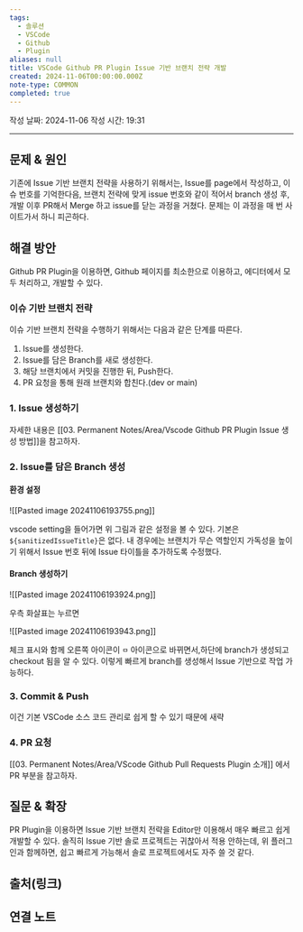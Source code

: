 ```yaml
---
tags:
  - 솔루션
  - VSCode
  - Github
  - Plugin
aliases: null
title: VSCode Github PR Plugin Issue 기반 브랜치 전략 개발
created: 2024-11-06T00:00:00.000Z
note-type: COMMON
completed: true
---
```

작성 날짜: 2024-11-06
작성 시간: 19:31


----

## 문제 & 원인

기존에 Issue 기반 브랜치 전략을 사용하기 위해서는, Issue를 page에서 작성하고, 이슈 번호를 기억한다음, 브랜치 전략에 맞게 issue 번호와 같이 적어서 branch 생성 후, 개발 이후 PR해서 Merge 하고 issue를 닫는 과정을 거쳤다. 문제는 이 과정을 매 번 사이트가서 하니 피곤하다.


## 해결 방안

Github PR Plugin을 이용하면, Github 페이지를 최소한으로 이용하고, 에디터에서 모두 처리하고, 개발할 수 있다.

### 이슈 기반 브랜치 전략

이슈 기반 브랜치 전략을 수행하기 위해서는 다음과 같은 단계를 따른다.

1. Issue를 생성한다.
2. Issue를 담은 Branch를 새로 생성한다.
3. 해당 브랜치에서 커밋을 진행한 뒤, Push한다.
4. PR 요청을 통해 원래 브랜치와 합친다.(dev or main)

### 1. Issue 생성하기

자세한 내용은 [[03. Permanent Notes/Area/Vscode Github PR Plugin Issue 생성 방법]]을 참고하자.

### 2. Issue를 담은 Branch 생성

#### 환경 설정

![[Pasted image 20241106193755.png]]

vscode setting을 들어가면 위 그림과 같은 설정을 볼 수 있다. 기본은 `${sanitizedIssueTitle}`은 없다. 내 경우에는 브랜치가 무슨 역할인지 가독성을 높이기 위해서 Issue 번호 뒤에 Issue 타이틀을 추가하도록 수정했다.

#### Branch 생성하기

![[Pasted image 20241106193924.png]]

우측 화살표는 누르면

![[Pasted image 20241106193943.png]]

체크 표시와 함께 오른쪽 아이콘이 `ㅁ` 아이콘으로 바뀌면서,하단에 branch가 생성되고 checkout 됨을 알 수 있다. 이렇게 빠르게 branch를 생성해서 Issue 기반으로 작업 가능하다.

### 3. Commit & Push

이건 기본 VSCode 소스 코드 관리로 쉽게 할 수 있기 때문에 새략

### 4. PR 요청

[[03. Permanent Notes/Area/VScode Github Pull Requests Plugin 소개]] 에서 PR 부분을 참고하자.

## 질문 & 확장

PR Plugin을 이용하면 Issue 기반 브랜치 전략을 Editor만 이용해서 매우 빠르고 쉽게 개발할 수 있다. 솔직히 Issue 기반 솔로 프로젝트는 귀찮아서 적용 안하는데, 위 플러그인과 함께하면, 쉽고 빠르게 가능해서 솔로 프로젝트에서도 자주 쓸 것 같다.

## 출처(링크)


## 연결 노트
